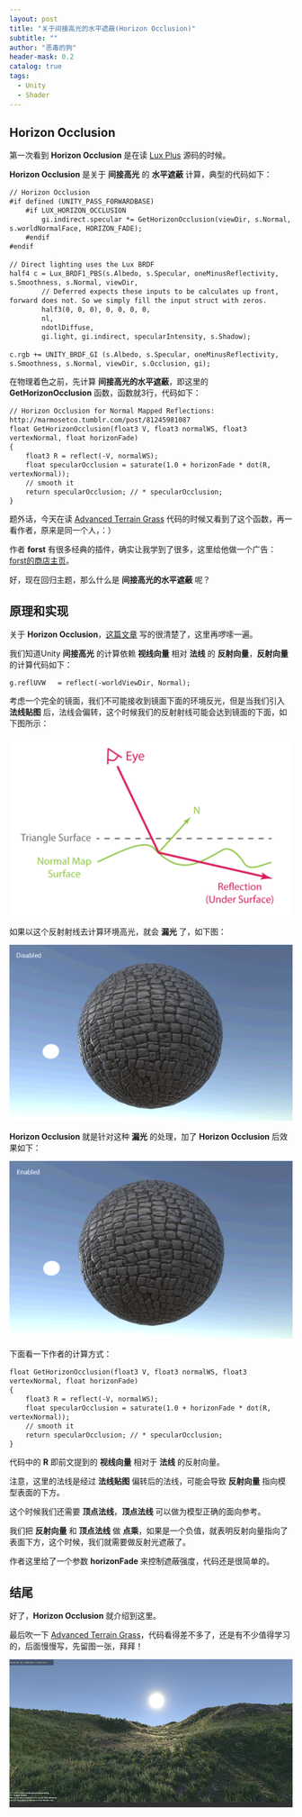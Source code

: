 ```yaml
---
layout: post
title: "关于间接高光的水平遮蔽(Horizon Occlusion)"
subtitle: ""
author: "恶毒的狗"
header-mask: 0.2
catalog: true
tags:
  - Unity
  - Shader
---
```


## Horizon Occlusion

第一次看到 **Horizon Occlusion** 是在读 [Lux Plus](https://assetstore.unity.com/packages/vfx/shaders/lux-plus-physically-based-shader-framework-74897?aid=1101l85Tr) 源码的时候。

**Horizon Occlusion** 是关于 **间接高光** 的 **水平遮蔽** 计算，典型的代码如下：

```
// Horizon Occlusion
#if defined (UNITY_PASS_FORWARDBASE)
    #if LUX_HORIZON_OCCLUSION
	    gi.indirect.specular *= GetHorizonOcclusion(viewDir, s.Normal, s.worldNormalFace, HORIZON_FADE);	
    #endif
#endif

// Direct lighting uses the Lux BRDF
half4 c = Lux_BRDF1_PBS(s.Albedo, s.Specular, oneMinusReflectivity, s.Smoothness, s.Normal, viewDir,
		// Deferred expects these inputs to be calculates up front, forward does not. So we simply fill the input struct with zeros.
		half3(0, 0, 0), 0, 0, 0, 0,
		nl,
		ndotlDiffuse,
		gi.light, gi.indirect, specularIntensity, s.Shadow);

c.rgb += UNITY_BRDF_GI (s.Albedo, s.Specular, oneMinusReflectivity, s.Smoothness, s.Normal, viewDir, s.Occlusion, gi);
```

在物理着色之前，先计算 **间接高光的水平遮蔽**，即这里的 **GetHorizonOcclusion** 函数，函数就3行，代码如下：

```
// Horizon Occlusion for Normal Mapped Reflections: http://marmosetco.tumblr.com/post/81245981087
float GetHorizonOcclusion(float3 V, float3 normalWS, float3 vertexNormal, float horizonFade)
{
    float3 R = reflect(-V, normalWS);
    float specularOcclusion = saturate(1.0 + horizonFade * dot(R, vertexNormal));
    // smooth it
    return specularOcclusion; // * specularOcclusion;
}
```

题外话，今天在读 [Advanced Terrain Grass](https://assetstore.unity.com/packages/tools/terrain/advanced-terrain-grass-100014?aid=1101l85Tr) 代码的时候又看到了这个函数，再一看作者，原来是同一个人，：）

作者 **forst** 有很多经典的插件，确实让我学到了很多，这里给他做一个广告：[forst的商店主页](https://assetstore.unity.com/publishers/408)。

好，现在回归主题，那么什么是 **间接高光的水平遮蔽** 呢？

## 原理和实现

关于 **Horizon Occlusion**，[这篇文章](https://marmosetco.tumblr.com/post/81245981087) 写的很清楚了，这里再啰嗦一遍。

我们知道Unity **间接高光** 的计算依赖 **视线向量** 相对 **法线** 的 **反射向量**，**反射向量** 的计算代码如下：

```
g.reflUVW   = reflect(-worldViewDir, Normal);
```

考虑一个完全的镜面，我们不可能接收到镜面下面的环境反光，但是当我们引入 **法线贴图** 后，法线会偏转，这个时候我们的反射射线可能会达到镜面的下面，如下图所示：

![img](/img/horizon-occlusion/screenshot1.png)

如果以这个反射射线去计算环境高光，就会 **漏光** 了，如下图：

![img](/img/horizon-occlusion/screenshot2.png)

**Horizon Occlusion** 就是针对这种 **漏光** 的处理，加了 **Horizon Occlusion** 后效果如下：

![img](/img/horizon-occlusion/screenshot3.png)

下面看一下作者的计算方式：

```
float GetHorizonOcclusion(float3 V, float3 normalWS, float3 vertexNormal, float horizonFade)
{
    float3 R = reflect(-V, normalWS);
    float specularOcclusion = saturate(1.0 + horizonFade * dot(R, vertexNormal));
    // smooth it
    return specularOcclusion; // * specularOcclusion;
}
```

代码中的 **R** 即前文提到的 **视线向量** 相对于 **法线** 的反射向量。

注意，这里的法线是经过 **法线贴图** 偏转后的法线，可能会导致 **反射向量** 指向模型表面的下方。 

这个时候我们还需要 **顶点法线**，**顶点法线** 可以做为模型正确的面向参考。

我们把 **反射向量** 和 **顶点法线** 做 **点乘**，如果是一个负值，就表明反射向量指向了表面下方，这个时候，我们就需要做反射光遮蔽了。

作者这里给了一个参数 **horizonFade** 来控制遮蔽强度，代码还是很简单的。

## 结尾

好了，**Horizon Occlusion** 就介绍到这里。

最后吹一下 [Advanced Terrain Grass](https://assetstore.unity.com/packages/tools/terrain/advanced-terrain-grass-100014?aid=1101l85Tr)，代码看得差不多了，还是有不少值得学习的，后面慢慢写，先留图一张，拜拜！


![img](/img/horizon-occlusion/screenshot4.png)






